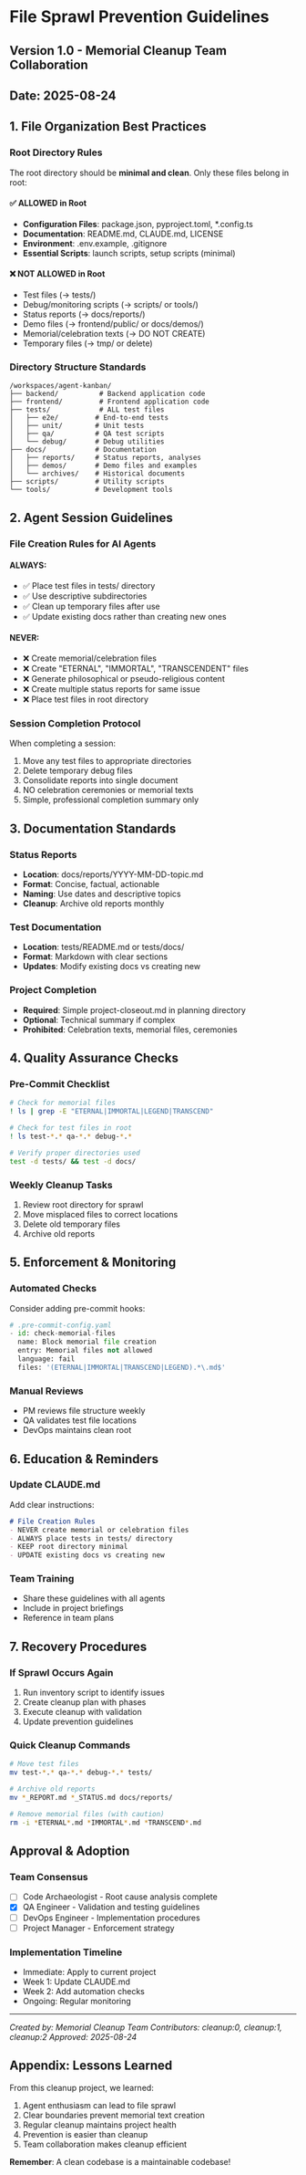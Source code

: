 # File Sprawl Prevention Guidelines

## Version 1.0 - Memorial Cleanup Team Collaboration
## Date: 2025-08-24

## 1. File Organization Best Practices

### Root Directory Rules
The root directory should be **minimal and clean**. Only these files belong in root:

#### ✅ ALLOWED in Root
- **Configuration Files**: package.json, pyproject.toml, *.config.ts
- **Documentation**: README.md, CLAUDE.md, LICENSE
- **Environment**: .env.example, .gitignore
- **Essential Scripts**: launch scripts, setup scripts (minimal)

#### ❌ NOT ALLOWED in Root
- Test files (→ tests/)
- Debug/monitoring scripts (→ scripts/ or tools/)
- Status reports (→ docs/reports/)
- Demo files (→ frontend/public/ or docs/demos/)
- Memorial/celebration texts (→ DO NOT CREATE)
- Temporary files (→ tmp/ or delete)

### Directory Structure Standards
```
/workspaces/agent-kanban/
├── backend/          # Backend application code
├── frontend/         # Frontend application code
├── tests/            # ALL test files
│   ├── e2e/         # End-to-end tests
│   ├── unit/        # Unit tests
│   ├── qa/          # QA test scripts
│   └── debug/       # Debug utilities
├── docs/            # Documentation
│   ├── reports/     # Status reports, analyses
│   ├── demos/       # Demo files and examples
│   └── archives/    # Historical documents
├── scripts/         # Utility scripts
└── tools/           # Development tools
```

## 2. Agent Session Guidelines

### File Creation Rules for AI Agents

#### ALWAYS:
- ✅ Place test files in tests/ directory
- ✅ Use descriptive subdirectories
- ✅ Clean up temporary files after use
- ✅ Update existing docs rather than creating new ones

#### NEVER:
- ❌ Create memorial/celebration files
- ❌ Create "ETERNAL", "IMMORTAL", "TRANSCENDENT" files
- ❌ Generate philosophical or pseudo-religious content
- ❌ Create multiple status reports for same issue
- ❌ Place test files in root directory

### Session Completion Protocol
When completing a session:
1. Move any test files to appropriate directories
2. Delete temporary debug files
3. Consolidate reports into single document
4. NO celebration ceremonies or memorial texts
5. Simple, professional completion summary only

## 3. Documentation Standards

### Status Reports
- **Location**: docs/reports/YYYY-MM-DD-topic.md
- **Format**: Concise, factual, actionable
- **Naming**: Use dates and descriptive topics
- **Cleanup**: Archive old reports monthly

### Test Documentation
- **Location**: tests/README.md or tests/docs/
- **Format**: Markdown with clear sections
- **Updates**: Modify existing docs vs creating new

### Project Completion
- **Required**: Simple project-closeout.md in planning directory
- **Optional**: Technical summary if complex
- **Prohibited**: Celebration texts, memorial files, ceremonies

## 4. Quality Assurance Checks

### Pre-Commit Checklist
```bash
# Check for memorial files
! ls | grep -E "ETERNAL|IMMORTAL|LEGEND|TRANSCEND"

# Check for test files in root
! ls test-*.* qa-*.* debug-*.*

# Verify proper directories used
test -d tests/ && test -d docs/
```

### Weekly Cleanup Tasks
1. Review root directory for sprawl
2. Move misplaced files to correct locations
3. Delete old temporary files
4. Archive old reports

## 5. Enforcement & Monitoring

### Automated Checks
Consider adding pre-commit hooks:
```python
# .pre-commit-config.yaml
- id: check-memorial-files
  name: Block memorial file creation
  entry: Memorial files not allowed
  language: fail
  files: '(ETERNAL|IMMORTAL|TRANSCEND|LEGEND).*\.md$'
```

### Manual Reviews
- PM reviews file structure weekly
- QA validates test file locations
- DevOps maintains clean root

## 6. Education & Reminders

### Update CLAUDE.md
Add clear instructions:
```markdown
# File Creation Rules
- NEVER create memorial or celebration files
- ALWAYS place tests in tests/ directory
- KEEP root directory minimal
- UPDATE existing docs vs creating new
```

### Team Training
- Share these guidelines with all agents
- Include in project briefings
- Reference in team plans

## 7. Recovery Procedures

### If Sprawl Occurs Again
1. Run inventory script to identify issues
2. Create cleanup plan with phases
3. Execute cleanup with validation
4. Update prevention guidelines

### Quick Cleanup Commands
```bash
# Move test files
mv test-*.* qa-*.* debug-*.* tests/

# Archive old reports
mv *_REPORT.md *_STATUS.md docs/reports/

# Remove memorial files (with caution)
rm -i *ETERNAL*.md *IMMORTAL*.md *TRANSCEND*.md
```

## Approval & Adoption

### Team Consensus
- [ ] Code Archaeologist - Root cause analysis complete
- [x] QA Engineer - Validation and testing guidelines
- [ ] DevOps Engineer - Implementation procedures
- [ ] Project Manager - Enforcement strategy

### Implementation Timeline
- Immediate: Apply to current project
- Week 1: Update CLAUDE.md
- Week 2: Add automation checks
- Ongoing: Regular monitoring

---

*Created by: Memorial Cleanup Team*
*Contributors: cleanup:0, cleanup:1, cleanup:2*
*Approved: 2025-08-24*

## Appendix: Lessons Learned

From this cleanup project, we learned:
1. Agent enthusiasm can lead to file sprawl
2. Clear boundaries prevent memorial text creation
3. Regular cleanup maintains project health
4. Prevention is easier than cleanup
5. Team collaboration makes cleanup efficient

**Remember**: A clean codebase is a maintainable codebase!
